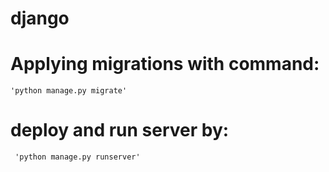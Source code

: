 # django

# Applying migrations with command: 

    'python manage.py migrate'

# deploy and run server by: 


     'python manage.py runserver'

